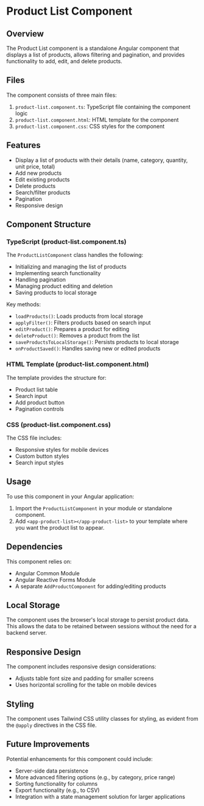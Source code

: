 # Product List Component

## Overview

The Product List component is a standalone Angular component that displays a list of products, allows filtering and pagination, and provides functionality to add, edit, and delete products.

## Files

The component consists of three main files:

1. `product-list.component.ts`: TypeScript file containing the component logic
2. `product-list.component.html`: HTML template for the component
3. `product-list.component.css`: CSS styles for the component

## Features

- Display a list of products with their details (name, category, quantity, unit price, total)
- Add new products
- Edit existing products
- Delete products
- Search/filter products
- Pagination
- Responsive design

## Component Structure

### TypeScript (product-list.component.ts)

The `ProductListComponent` class handles the following:

- Initializing and managing the list of products
- Implementing search functionality
- Handling pagination
- Managing product editing and deletion
- Saving products to local storage

Key methods:

- `loadProducts()`: Loads products from local storage
- `applyFilter()`: Filters products based on search input
- `editProduct()`: Prepares a product for editing
- `deleteProduct()`: Removes a product from the list
- `saveProductsToLocalStorage()`: Persists products to local storage
- `onProductSaved()`: Handles saving new or edited products

### HTML Template (product-list.component.html)

The template provides the structure for:

- Product list table
- Search input
- Add product button
- Pagination controls

### CSS (product-list.component.css)

The CSS file includes:

- Responsive styles for mobile devices
- Custom button styles
- Search input styles

## Usage

To use this component in your Angular application:

1. Import the `ProductListComponent` in your module or standalone component.
2. Add `<app-product-list></app-product-list>` to your template where you want the product list to appear.

## Dependencies

This component relies on:

- Angular Common Module
- Angular Reactive Forms Module
- A separate `AddProductComponent` for adding/editing products

## Local Storage

The component uses the browser's local storage to persist product data. This allows the data to be retained between sessions without the need for a backend server.

## Responsive Design

The component includes responsive design considerations:

- Adjusts table font size and padding for smaller screens
- Uses horizontal scrolling for the table on mobile devices

## Styling

The component uses Tailwind CSS utility classes for styling, as evident from the `@apply` directives in the CSS file.

## Future Improvements

Potential enhancements for this component could include:

- Server-side data persistence
- More advanced filtering options (e.g., by category, price range)
- Sorting functionality for columns
- Export functionality (e.g., to CSV)
- Integration with a state management solution for larger applications
